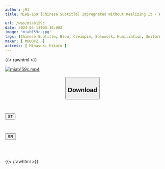 ```yaml
---
author: j91
title: MIAB-159 [Chinese Subtitle] Impregnated Without Realizing It - Rape - Student J● Who Became Compliant With The Hypnosis Technique Tried To Relieve Withdrawal [Creampie = Treatment] 30 Shots Of Common Sense Modification Hikaru Minazuki

url: /was/miab159c
date: 2024-04-13T03:10:00Z
image: "miab159c.jpg"
tags: [Chinese Subtitle, Blow, Creampie, Solowork, Humiliation, Uniform, Slender, Hypnosis	]
maker: [ MOODYZ  ]
actress: [ Minasuki Hikaru ]
---
```



{{< rawhtml >}}

<div class="video" data-videoid="lr8m1zKKGQF7qZy">
    <a href="javascript:;">
        <img src="/was/miab159c/miab159c.jpg" width="WIDTH" height="HEIGHT" alt="miab159c.mp4" loading="lazy">
    </a>
</div>

<script type="text/javascript" src="https://j91.asia/asset/on-demand-st.js"></script>

<br>
  <link rel="stylesheet" href="https://j91.asia/asset/bs5.css">
  
  <center>
  <button class="btn btn-primary" type="button" data-bs-toggle="collapse" data-bs-target=".multi-collapse" aria-expanded="false" aria-controls="multiCollapseExample1 multiCollapseExample2"><h2>Download</h2></button></center>
</p>
<div class="row">
  <div class="col">
    <div class="collapse multi-collapse" id="multiCollapseExample1">
      <div class="card card-body">
	      	      <br>
<div class="buttons">  
<p><a href="https://streamtape.to/v/lr8m1zKKGQF7qZy" target="_blank"><button class="btn-hover color-3"><i class="fa fa-download"></i> ST</button></a></p></div>
    </div>
  </div>
</div>
  <div class="col">
    <div class="collapse multi-collapse" id="multiCollapseExample2">
      <div class="card card-body">
	      <br>
<div class="buttons">
<p><a href="https://rubystm.com/sk6tn6mpi8my" target="_blank"><button class="btn-hover color-9"><i class="fa fa-download"></i> SR</button></a></p></div>
<br><br>
      </div>
    </div>
  </div>
</div>

{{< /rawhtml >}}